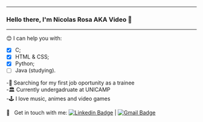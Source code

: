 ***
### Hello there, I'm Nicolas Rosa AKA Video 🤘

***

😊   I can help you with: </br>
- [x] C; </br>
- [x] HTML & CSS; </br>
- [x] Python; </br>
- [ ] Java (studying). </br> 

-🏢 Searching for my first job oportunity as a trainee </br>
-🏛️ Currently undergadruate at UNICAMP </br>
-🕹️ I love music, animes and video games <br/>

:email: &nbsp; Get in touch with me:
[![Linkedin Badge](https://img.shields.io/badge/-onicolasrosa-blue?style=flat-square&logo=Linkedin&logoColor=white&link=https://www.linkedin.com/in/onicolasrosa/)](https://www.linkedin.com/in/onicolasrosa/) 
| 
[![Gmail Badge](https://img.shields.io/badge/-onicolasrosa@gmail.com-c14438?style=flat-square&logo=Gmail&logoColor=white&link=mailto:onicolasrosa@gmail.com)](mailto:onicolasrosa@gmail.com)

